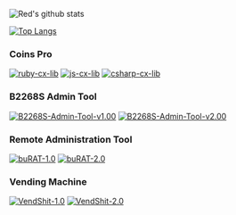 ![Red's github stats](https://github-readme-stats.vercel.app/api?username=reedleoneil&count_private=true&show_icons=true&theme=graywhite)

[![Top Langs](https://github-readme-stats.vercel.app/api/top-langs/?username=reedleoneil&layout=compact)](https://github-readme-stats.vercel.app/api/top-langs/?username=reedleoneil&layout=compact)

### Coins Pro

<div>
  <a href="https://github.com/reedleoneil/ruby-cx-lib"><img title="ruby-cx-lib" src="https://github-readme-stats.vercel.app/api/pin/?username=reedleoneil&repo=ruby-cx-lib"></a>
  <a href="https://github.com/reedleoneil/js-cx-lib"><img title="js-cx-lib" src="https://github-readme-stats.vercel.app/api/pin/?username=reedleoneil&repo=js-cx-lib"></a>
  <a href="https://github.com/reedleoneil/csharp-cx-lib"><img title="csharp-cx-lib" src="https://github-readme-stats.vercel.app/api/pin/?username=reedleoneil&repo=csharp-cx-lib"></a>
</div>

### B2268S Admin Tool

<div>
  <a href="https://github.com/reedleoneil/B2268S-Admin-Tool-v1.00"><img title="B2268S-Admin-Tool-v1.00" src="https://github-readme-stats.vercel.app/api/pin/?username=reedleoneil&repo=B2268S-Admin-Tool-v1.00"></a>
  <a href="https://github.com/reedleoneil/B2268S-Admin-Tool-v2.00"><img title="B2268S-Admin-Tool-v2.00" src="https://github-readme-stats.vercel.app/api/pin/?username=reedleoneil&repo=B2268S-Admin-Tool-v2.00"></a>
</div>

### Remote Administration Tool

<div>
  <a href="https://github.com/reedleoneil/buRAT-1.0"><img title="buRAT-1.0" src="https://github-readme-stats.vercel.app/api/pin/?username=reedleoneil&repo=buRAT-1.0"></a>
  <a href="https://github.com/reedleoneil/buRAT-2.0"><img title="buRAT-2.0" src="https://github-readme-stats.vercel.app/api/pin/?username=reedleoneil&repo=buRAT-2.0"></a>
</div>

### Vending Machine

<div>
  <a href="https://github.com/reedleoneil/VendShit-1.0"><img title="VendShit-1.0" src="https://github-readme-stats.vercel.app/api/pin/?username=reedleoneil&repo=VendShit-1.0"></a>
  <a href="https://github.com/reedleoneil/VendShit-1.2"><img title="VendShit-2.0" src="https://github-readme-stats.vercel.app/api/pin/?username=reedleoneil&repo=VendShit-2.0"></a>
<div>

